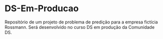 # DS-Em-Producao
Repositório de um projeto de problema de predição para a empresa fictícia Rossmann. Será desenvolvido no curso DS em produção da Comunidade DS.
